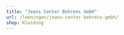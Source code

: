 ```yaml
---
title: "Jeans Center Behrens GmbH"
url: /loeningen/jeans-center-behrens-gmbh/
shop: Kleidung
---
```

